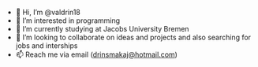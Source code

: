 - 👋 Hi, I’m @valdrin18
- 👀 I’m interested in programming
- 🌱 I’m currently studying at Jacobs University Bremen
- 💞️ I’m looking to collaborate on ideas and projects and also searching for jobs and interships
- 📫 Reach me via email (drinsmakaj@hotmail.com)

<!---
valdrin18/valdrin18 is a ✨ special ✨ repository because its `README.md` (this file) appears on your GitHub profile.
You can click the Preview link to take a look at your changes.
--->
